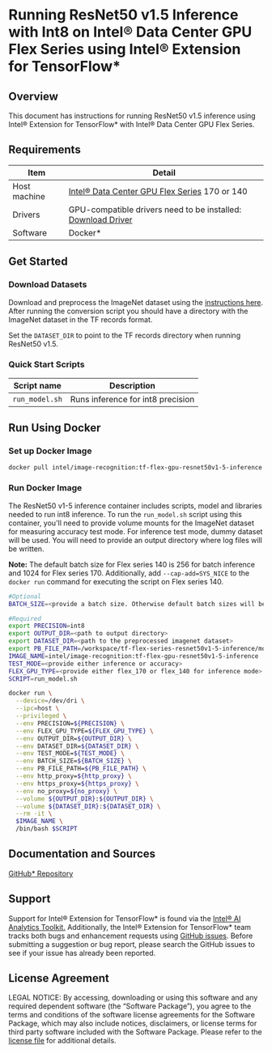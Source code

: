 # Running ResNet50 v1.5 Inference with Int8 on Intel® Data Center GPU Flex Series using Intel® Extension for TensorFlow*

## Overview

This document has instructions for running ResNet50 v1.5 inference using Intel® Extension for TensorFlow* with Intel® Data Center GPU Flex Series.


## Requirements
| Item | Detail |
| ------ | ------- |
| Host machine  | [Intel® Data Center GPU Flex Series](https://ark.intel.com/content/www/us/en/ark/products/series/230021/intel-data-center-gpu-flex-series.html) 170 or 140 |
| Drivers | GPU-compatible drivers need to be installed: [Download Driver](https://dgpu-docs.intel.com/driver/installation.html)
| Software | Docker* |

## Get Started

### Download Datasets

Download and preprocess the ImageNet dataset using the [instructions here](https://github.com/IntelAI/models/blob/master/datasets/imagenet/README.md).
After running the conversion script you should have a directory with the
ImageNet dataset in the TF records format.

Set the `DATASET_DIR` to point to the TF records directory when running ResNet50 v1.5.

### Quick Start Scripts

| Script name | Description |
|:-------------:|:-------------:|
| `run_model.sh` | Runs inference for int8 precision |

## Run Using Docker

### Set up Docker Image

```
docker pull intel/image-recognition:tf-flex-gpu-resnet50v1-5-inference
```

### Run Docker Image
The ResNet50 v1-5 inference container includes scripts, model and libraries needed to run int8 inference. To run the `run_model.sh` script using this container, you'll need to provide volume mounts for the ImageNet dataset for measuring accuracy test mode. For inference test mode, dummy dataset will be used.  You will need to provide an output directory where log files will be written. 

**Note:** The default batch size for Flex series 140 is 256 for batch inference and 1024 for Flex series 170. Additionally, add `--cap-add=SYS_NICE` to the `docker run` command for executing the script on Flex series 140.
```bash
#Optional 
BATCH_SIZE=<provide a batch size. Otherwise default batch sizes will be used>

#Required
export PRECISION=int8
export OUTPUT_DIR=<path to output directory>
export DATASET_DIR=<path to the preprocessed imagenet dataset>
export PB_FILE_PATH=/workspace/tf-flex-series-resnet50v1-5-inference/models/pretrained_models/resnet50v1_5-frozen_graph-int8-gpu.pb
IMAGE_NAME=intel/image-recognition:tf-flex-gpu-resnet50v1-5-inference
TEST_MODE=<provide either inference or accuracy>
FLEX_GPU_TYPE=<provide either flex_170 or flex_140 for inference mode>
SCRIPT=run_model.sh

docker run \
  --device=/dev/dri \
  --ipc=host \
  --privileged \
  --env PRECISION=${PRECISION} \
  --env FLEX_GPU_TYPE=${FLEX_GPU_TYPE} \
  --env OUTPUT_DIR=${OUTPUT_DIR} \
  --env DATASET_DIR=${DATASET_DIR} \
  --env TEST_MODE=${TEST_MODE} \
  --env BATCH_SIZE=${BATCH_SIZE} \
  --env PB_FILE_PATH=${PB_FILE_PATH} \
  --env http_proxy=${http_proxy} \
  --env https_proxy=${https_proxy} \
  --env no_proxy=${no_proxy} \
  --volume ${OUTPUT_DIR}:${OUTPUT_DIR} \
  --volume ${DATASET_DIR}:${DATASET_DIR} \
  --rm -it \
  $IMAGE_NAME \
  /bin/bash $SCRIPT
```

## Documentation and Sources

[GitHub* Repository](https://github.com/IntelAI/models/tree/master/docker/flex-gpu)

## Support
Support for Intel® Extension for TensorFlow* is found via the [Intel® AI Analytics Toolkit.](https://www.intel.com/content/www/us/en/developer/tools/oneapi/ai-analytics-toolkit.html#gs.qbretz) Additionally, the Intel® Extension for TensorFlow* team tracks both bugs and enhancement requests using [GitHub issues](https://github.com/intel/intel-extension-for-tensorflow/issues). Before submitting a suggestion or bug report, please search the GitHub issues to see if your issue has already been reported.

## License Agreement

LEGAL NOTICE: By accessing, downloading or using this software and any required dependent software (the “Software Package”), you agree to the terms and conditions of the software license agreements for the Software Package, which may also include notices, disclaimers, or license terms for third party software included with the Software Package. Please refer to the [license file](https://github.com/IntelAI/models/tree/master/third_party) for additional details.
